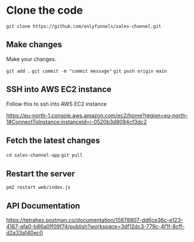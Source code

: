 # Clone the code

`git clone https://github.com/onlyfunnels/sales-channel.git`

## Make changes

Make your changes.

`git add .`
`git commit -m "commit message"`
`git push origin main`

## SSH into AWS EC2 instance

Follow this to ssh into AWS EC2 instance

https://eu-north-1.console.aws.amazon.com/ec2/home?region=eu-north-1#ConnectToInstance:instanceId=i-0520b3d8084cf3dc2

## Fetch the latest changes

`cd sales-channel-app`
`git pull`

## Restart the server

`pm2 restart web/index.js`

## API Documentation

https://tetrahex.postman.co/documentation/15878807-dd6ce36c-e123-4167-afa0-b86a0ff09f74/publish?workspace=3df12dc3-779c-4f1f-8cff-d2a33a140ec0